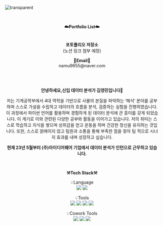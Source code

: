 
![transparent](https://capsule-render.vercel.app/api?type=transparent&fontColor=703ee5&text=YoungMinDA's%20GitHub%20&height=150&fontSize=60&desc=Welcome!&descAlignY=75&descAlign=60)

<br>
<p align="center">
<Strong>☁️Portfolio List☁️</Strong>       
<br></br>
<br><Strong>포토폴리오 저장소</Strong>
<br>(노션 링크 첨부 예정)<br>
<p align="center">
</p>
<p align="center">    
<Strong>📧Email📧</Strong><br>namu9655@naver.com<br>
</p>

</p>

<br>

<div align="center">
<br>
    
**안녕하세요,신입 데이터 분석가 김영민입니다👋**  

저는 기계공학부에서 4대 역학을 기반으로 사물의 본질을 파악하는 ‘해석’ 분야를 공부하며 스스로 가설을 수립하고 데이터의 흐름을 분석, 검증하는 실험을 진행하였습니다. 
이 과정에서 파이썬 언어를 활용하며 경험하게 된 데이터 분석에 큰 흥미를 갖게 되었습니다. 이 계기로 이와 관련된 다양한 공부와 활동을 이어가고 있습니다.
저의 취미는 스스로 학습하고 지식을 쌓으며 성취감을 얻고 운동을 하며 건강한 정신을 유지하는 것입니다. 
또한,  스스로 얽매이지 않고 팀원과 소통을 통해 부족한 점을 찾아 팀 적으로 시너지 효과를 내며 성장하고 싶습니다.
    
**현재 23년 5월부터 (주)아이디어웨어 기업에서 데이터 분석가 인턴으로 근무하고 있습니다.**
<br>
</div>

<br>

<p align="center">
    <Strong>⚒️Tech Stack⚒️</Strong><br>
</p>

<p align="center" display="inline-block">
    💡Language <br>
    <img src="https://img.shields.io/badge/Python-3776AB?style=for-the-badge&logo=Python&logoColor=white">
    <img src="https://img.shields.io/badge/mysql-4479A1?style=for-the-badge&logo=mysql&logoColor=white">
</p>

<p align="center" display="inline-block">
    💡Tools <br>
    <img src="https://img.shields.io/badge/jupyter-F37626?style=for-the-badge&logo=Jupyter&logoColor=white">
    <img src="https://img.shields.io/badge/excel-217346?style=for-the-badge&logo=microsoftexcel&logoColor=white">
    <img src="https://img.shields.io/badge/Tableau-E97627?style=for-the-badge&logo=Tableau&logoColor=white">
    <img src="https://img.shields.io/badge/Looker-4285F4?style=for-the-badge&logo=Looker&logoColor=white">

</p>

<p align="center" display="inline-block">
    💡Cowork Tools <br>
    <img src="https://img.shields.io/badge/Github-000000?style=for-the-badge&logo=github&logoColor=white">
    <img src="https://img.shields.io/badge/Notion-000000?style=for-the-badge&logo=notion&logoColor=white">
    <img src="https://img.shields.io/badge/Slack-4A154B?style=for-the-badge&logo=slack&logoColor=white">
</p>
